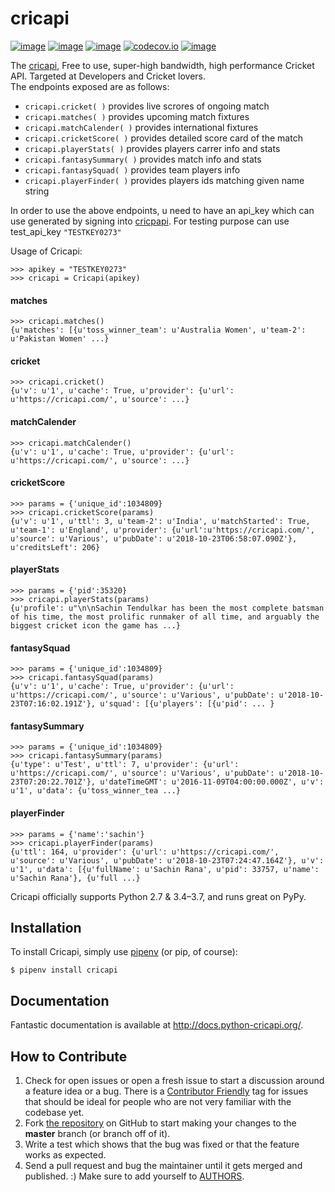 # cricapi

[![image](https://img.shields.io/pypi/v/cricapi.svg)](https://pypi.org/project/cricapi/)
[![image](https://img.shields.io/pypi/l/cricapi.svg)](https://pypi.org/project/cricapi/)
[![image](https://img.shields.io/pypi/pyversions/cricapi.svg)](https://pypi.org/project/cricapi/)
[![codecov.io](https://codecov.io/github/karthikgangadhar/pycricapi/coverage.svg?branch=master)](https://codecov.io/github/karthikgangadhar/pycricapi)
[![image](https://img.shields.io/github/contributors/karthikgangadhar/pycricapi.svg)](https://github.com/karthikgangadhar/pycricapi/graphs/contributors)
<!-- [![image](https://img.shields.io/badge/Say%20Thanks-!-1EAEDB.svg)](https://saythanks.io/to/kennethreitz) -->

The [cricapi](http://www.cricapi.com/), Free to use, super-high bandwidth, high performance Cricket API. Targeted at Developers and Cricket lovers.<br>
 The endpoints exposed are as follows:

 * `cricapi.cricket( )` provides live scrores  of ongoing match 
 * `cricapi.matches( )` provides upcoming match fixtures 
 * `cricapi.matchCalender( )` provides international fixtures
 * `cricapi.cricketScore( )` provides detailed score card of the match
 * `cricapi.playerStats( )` provides players carrer info and stats
 * `cricapi.fantasySummary( )` provides match info and stats
 * `cricapi.fantasySquad( )` provides team players info
 * `cricapi.playerFinder( )` provides players ids matching given name string
 
 In order to use the above endpoints, u need to have an api_key which can use generated by signing into [cricpapi](http://www.cricapi.com). For testing purpose can use test_api_key `"TESTKEY0273"`

Usage of Cricapi:

``` {.sourceCode .python}
>>> apikey = "TESTKEY0273"
>>> cricapi = Cricapi(apikey)
```
#### matches

```
>>> cricapi.matches()
{u'matches': [{u'toss_winner_team': u'Australia Women', u'team-2': u'Pakistan Women' ...}
```
#### cricket

```
>>> cricapi.cricket()
{u'v': u'1', u'cache': True, u'provider': {u'url': u'https://cricapi.com/', u'source': ...}
```
#### matchCalender

```
>>> cricapi.matchCalender()
{u'v': u'1', u'cache': True, u'provider': {u'url': u'https://cricapi.com/', u'source': ...}
```
#### cricketScore

```
>>> params = {'unique_id':1034809}
>>> cricapi.cricketScore(params)
{u'v': u'1', u'ttl': 3, u'team-2': u'India', u'matchStarted': True, u'team-1': u'England', u'provider': {u'url':u'https://cricapi.com/', u'source': u'Various', u'pubDate': u'2018-10-23T06:58:07.090Z'}, u'creditsLeft': 206}
```
#### playerStats

```
>>> params = {'pid':35320}
>>> cricapi.playerStats(params)
{u'profile': u"\n\nSachin Tendulkar has been the most complete batsman of his time, the most prolific runmaker of all time, and arguably the biggest cricket icon the game has ...}
```
#### fantasySquad

```
>>> params = {'unique_id':1034809}
>>> cricapi.fantasySquad(params)
{u'v': u'1', u'cache': True, u'provider': {u'url': u'https://cricapi.com/', u'source': u'Various', u'pubDate': u'2018-10-23T07:16:02.191Z'}, u'squad': [{u'players': [{u'pid': ... }
```
#### fantasySummary

```
>>> params = {'unique_id':1034809}
>>> cricapi.fantasySummary(params)
{u'type': u'Test', u'ttl': 7, u'provider': {u'url': u'https://cricapi.com/', u'source': u'Various', u'pubDate': u'2018-10-23T07:20:22.701Z'}, u'dateTimeGMT': u'2016-11-09T04:00:00.000Z', u'v': u'1', u'data': {u'toss_winner_tea ...}
```

#### playerFinder

```
>>> params = {'name':'sachin'}
>>> cricapi.playerFinder(params)
{u'ttl': 164, u'provider': {u'url': u'https://cricapi.com/', u'source': u'Various', u'pubDate': u'2018-10-23T07:24:47.164Z'}, u'v': u'1', u'data': [{u'fullName': u'Sachin Rana', u'pid': 33757, u'name': u'Sachin Rana'}, {u'full ...}
```

Cricapi officially supports Python 2.7 & 3.4–3.7, and runs great on
PyPy.

Installation
------------

To install Cricapi, simply use [pipenv](http://pipenv.org/) (or pip, of
course):

``` {.sourceCode .bash}
$ pipenv install cricapi
```

Documentation
-------------

Fantastic documentation is available at
<http://docs.python-cricapi.org/>.

How to Contribute
-----------------

1.  Check for open issues or open a fresh issue to start a discussion
    around a feature idea or a bug. There is a [Contributor
    Friendly](https://github.com/karthikgangadhar/pycricapi/issues?direction=desc&labels=Contributor+Friendly&page=1&sort=updated&state=open)
    tag for issues that should be ideal for people who are not very
    familiar with the codebase yet.
2.  Fork [the repository](https://github.com/karthikgangadhar/pycricapi) on
    GitHub to start making your changes to the **master** branch (or
    branch off of it).
3.  Write a test which shows that the bug was fixed or that the feature
    works as expected.
4.  Send a pull request and bug the maintainer until it gets merged and
    published. :) Make sure to add yourself to
    [AUTHORS](https://github.com/karthikgangadhar/pycricapi/blob/master/AUTHORS.rst).
